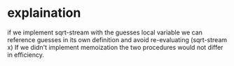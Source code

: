 # explaination

if we implement sqrt-stream with the guesses local variable we can
reference guesses in its own definition and avoid re-evaluating
(sqrt-stream x)
If we didn't implement memoization the two procedures would not differ in 
efficiency.
